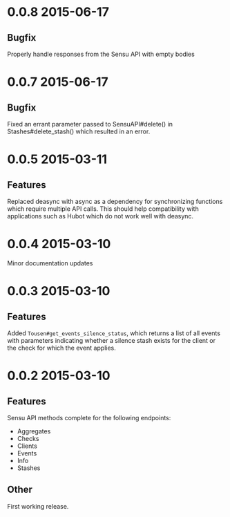 # 0.0.8 2015-06-17

## Bugfix

Properly handle responses from the Sensu API with empty bodies

# 0.0.7 2015-06-17

## Bugfix

Fixed an errant parameter passed to SensuAPI#delete() in Stashes#delete_stash() which resulted in an error.

# 0.0.5 2015-03-11

## Features

Replaced deasync with async as a dependency for synchronizing functions which require multiple API calls. This should help compatibility with applications such as Hubot which do not work well with deasync.

# 0.0.4 2015-03-10

Minor documentation updates

# 0.0.3 2015-03-10

## Features

Added ```Tousen#get_events_silence_status```, which returns a list of all events with parameters indicating whether a silence stash exists for the client or the check for which the event applies.

# 0.0.2 2015-03-10

## Features

Sensu API methods complete for the following endpoints:

- Aggregates
- Checks
- Clients
- Events
- Info
- Stashes

## Other

First working release.
